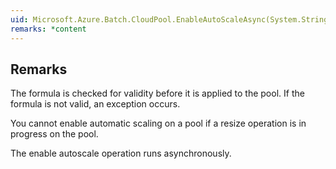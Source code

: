 ```yaml
---  
uid: Microsoft.Azure.Batch.CloudPool.EnableAutoScaleAsync(System.String,System.Nullable{System.TimeSpan},System.Collections.Generic.IEnumerable{Microsoft.Azure.Batch.BatchClientBehavior},System.Threading.CancellationToken)  
remarks: *content  
---  
```

  
## Remarks  
 The formula is checked for validity before it is applied to the pool. If the formula is not valid, an exception occurs.  
  
 You cannot enable automatic scaling on a pool if a resize operation is in progress on the pool.  
  
 The enable autoscale operation runs asynchronously.